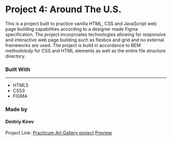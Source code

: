 # Project 4: Around The U.S.

This is a project built to practice vanilla HTML, CSS and JavaScript web page building capabilities according to a designer made Figma specification. The project incorproates technologies allowing for responsive and interactive web page building such as flexbox and grid and no external frameworks are used. The project is build in accordance to BEM methodolody for CSS and HTML elements as well as the entire file structure directory.

### Built With

---

- HTML5
- CSS3
- FIGMA

### Made by

<h4>Dmitriy Kirov</h4>

Project Link:
[Practicum Art Gallery project](https://github.com/V0rikUA/web_project_3)
[Preview](https://v0rikua.github.io/web_project_4/index.html)

